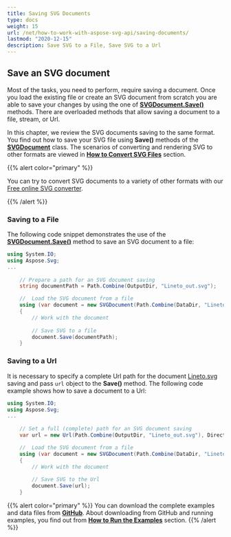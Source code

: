 ```yaml
---
title: Saving SVG Documents
type: docs
weight: 15
url: /net/how-to-work-with-aspose-svg-api/saving-documents/
lastmod: "2020-12-15"
description: Save SVG to a File, Save SVG to a Url
---
```




## **Save an SVG document**

Most of the tasks, you need to perform,  require saving a document. Once you load the existing file or create an SVG document from scratch you are able to save your changes by using the one of [**SVGDocument.Save()**](https://apireference.aspose.com/net/svg/aspose.svg/svgdocument/methods/save/index) methods. There are overloaded methods that allow saving a document to a file, stream, or Url. 

 In this chapter, we review the SVG documents saving to the same format. You find out how to save your SVG file using **Save()** methods of the [**SVGDocument**](https://apireference.aspose.com/svg/net/aspose.svg/svgdocument) class. The scenarios of converting and rendering SVG to other formats are viewed in **[How to Convert SVG Files](http://docs.aspose.com/svg/net/how-to-work-with-aspose-svg-api/converting/)** section. 

{{% alert color="primary" %}} 

You can try to convert SVG documents to a variety of other formats with our [Free online SVG converter](https://products.aspose.app/svg/conversion).

{{% /alert %}} 

### **Saving to a File**

The following code snippet demonstrates the use of the [**SVGDocument.Save()**](https://apireference.aspose.com/net/svg/aspose.svg/svgdocument/methods/save/index) method to save an SVG document to a file:
```c#
using System.IO;
using Aspose.Svg;
...
    
    // Prepare a path for an SVG document saving
	string documentPath = Path.Combine(OutputDir, "Lineto_out.svg");

    //  Load the SVG document from a file
    using (var document = new SVGDocument(Path.Combine(DataDir, "Lineto.svg")))
    {
        // Work with the document
    
        // Save SVG to a file
        document.Save(documentPath);
    }
```

### **Saving to a Url**

It is necessary to specify a complete Url path for the document [Lineto.svg](http://docs.aspose.com/svg/net/how-to-work-with-aspose-svg-api/saving-documents/Lineto.svg) saving and pass `url` object to the **Save()** method. The following code example shows how to save a document to a Url:

```c#
using System.IO;
using Aspose.Svg;
...
    
    // Set a full (complete) path for an SVG document saving
	var url = new Url(Path.Combine(OutputDir, "Lineto_out.svg"), Directory.GetCurrentDirectory());

    //  Load the SVG document from a file
    using (var document = new SVGDocument(Path.Combine(DataDir, "Lineto.svg")))
    {
        // Work with the document
        
        // Save SVG to the Url
        document.Save(url);
    }
```

{{% alert color="primary" %}} 
You can download the complete examples and data files from [**GitHub**](https://github.com/aspose-svg/Aspose.SVG-Documentation). About downloading from GitHub and running examples, you find out from [**How to Run the Examples**](http://docs.aspose.com/svg/net/how-to-run-the-tests) section.
{{% /alert %}} 


